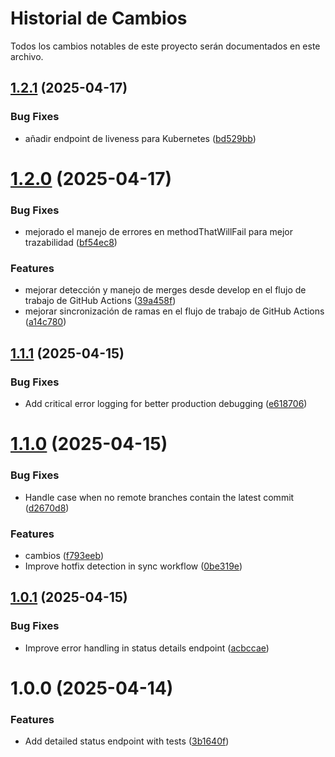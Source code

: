 # Historial de Cambios

Todos los cambios notables de este proyecto serán documentados en este archivo.

## [1.2.1](https://github.com/yasazo/flow-test/compare/v1.2.0...v1.2.1) (2025-04-17)


### Bug Fixes

* añadir endpoint de liveness para Kubernetes ([bd529bb](https://github.com/yasazo/flow-test/commit/bd529bbfef9dac0a45bec33bfc85d464b1614609))

# [1.2.0](https://github.com/yasazo/flow-test/compare/v1.1.1...v1.2.0) (2025-04-17)


### Bug Fixes

* mejorado el manejo de errores en methodThatWillFail para mejor trazabilidad ([bf54ec8](https://github.com/yasazo/flow-test/commit/bf54ec8f952314f05e6a0c668f7445bae590c651))


### Features

* mejorar detección y manejo de merges desde develop en el flujo de trabajo de GitHub Actions ([39a458f](https://github.com/yasazo/flow-test/commit/39a458f32bcd4f9cd8d7ee5e46afe5dac9197471))
* mejorar sincronización de ramas en el flujo de trabajo de GitHub Actions ([a14c780](https://github.com/yasazo/flow-test/commit/a14c7803b96740573a7c9ba794142a3a6b049a9d))

## [1.1.1](https://github.com/yasazo/flow-test/compare/v1.1.0...v1.1.1) (2025-04-15)


### Bug Fixes

* Add critical error logging for better production debugging ([e618706](https://github.com/yasazo/flow-test/commit/e618706ff89d13f0682f199f9ba48abaca8317d9))

# [1.1.0](https://github.com/yasazo/flow-test/compare/v1.0.1...v1.1.0) (2025-04-15)


### Bug Fixes

* Handle case when no remote branches contain the latest commit ([d2670d8](https://github.com/yasazo/flow-test/commit/d2670d8c03edad38a119bd0aa58cb871a981f404))


### Features

* cambios ([f793eeb](https://github.com/yasazo/flow-test/commit/f793eeb7b5b9c534f99b342e8b2e72f8918929e1))
* Improve hotfix detection in sync workflow ([0be319e](https://github.com/yasazo/flow-test/commit/0be319effc19c99a74337f1bbe9483fbc9b6dd3f))

## [1.0.1](https://github.com/yasazo/flow-test/compare/v1.0.0...v1.0.1) (2025-04-15)


### Bug Fixes

* Improve error handling in status details endpoint ([acbccae](https://github.com/yasazo/flow-test/commit/acbccae76a9cc890cf1e2fec699bee32b3e30346))

# 1.0.0 (2025-04-14)


### Features

* Add detailed status endpoint with tests ([3b1640f](https://github.com/yasazo/flow-test/commit/3b1640f6e7e98317083a3b4bc04dc219fe31254c))
